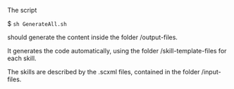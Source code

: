 The script 

$ `sh GenerateAll.sh`

should generate the content inside the folder /output-files.

It generates the code automatically, using the folder /skill-template-files for each skill.

The skills are described by the .scxml files, contained in the folder /input-files.
